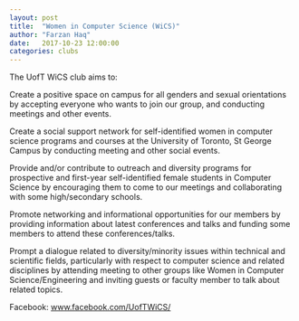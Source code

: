 ```yaml
---
layout: post
title:  "Women in Computer Science (WiCS)"
author: "Farzan Haq"
date:   2017-10-23 12:00:00
categories: clubs
---
```


The UofT WiCS club aims to:

Create a positive space on campus for all genders and sexual orientations by 
accepting everyone who wants to join our group, and conducting meetings and other 
events. 

Create a social support network for self-identified women in computer science 
programs and courses at the University of Toronto, St George Campus by conducting 
meeting and other social events. 

Provide and/or contribute to outreach and diversity programs for prospective and 
first-year self-identified female students in Computer Science by encouraging them to 
come to our meetings and collaborating with some high/secondary schools. 

Promote networking and informational opportunities for our members by providing 
information about latest conferences and talks and funding some members to attend 
these conferences/talks. 

Prompt a dialogue related to diversity/minority issues within technical and scientific 
fields, particularly with respect to computer science and related disciplines by attending 
meeting to other groups like Women in Computer Science/Engineering and inviting 
guests or faculty member to talk about related topics.

Facebook: www.facebook.com/UofTWiCS/
